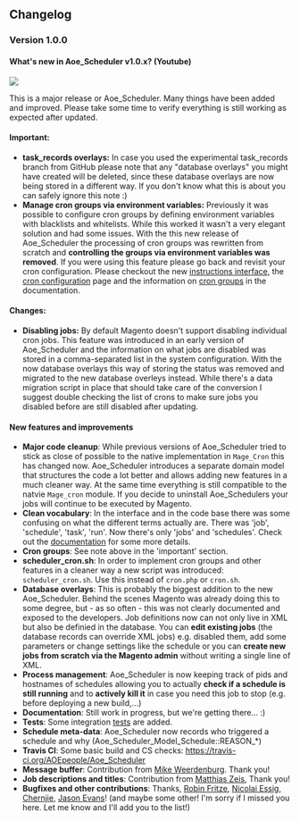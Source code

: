 ## Changelog

### Version 1.0.0

#### What's new in Aoe_Scheduler v1.0.x? (Youtube)

[![](http://img.youtube.com/vi/cbMPIfUjCPs/hqdefault.jpg)](http://www.youtube.com/watch?v=cbMPIfUjCPs)

This is a major release or Aoe_Scheduler. Many things have been added and improved. Please take some time to verify everything is still working as expected after updated.

#### Important: 
- **task_records overlays:** In case you used the experimental task_records branch from GitHub please note that any "database overlays" you might have created will be deleted, since these database overlays are now being stored in a different way. If you don't know what this is about you can safely ignore this note :)
- **Manage cron groups via environment variables:** Previously it was possible to configure cron groups by defining environment variables with blacklists and whitelists. While this worked it wasn't a very elegant solution and had some issues. With the this new release of Aoe_Scheduler the processing of cron groups was rewritten from scratch and **controlling the groups via environment variables was removed**. If you were using this feature please go back and revisit your cron configuration. Please checkout the new [instructions interface](doc/instructions.md), the [cron configuration](doc/cron-configuration.md) page and the information on [cron groups](doc/cron-groups.md) in the documentation. 

#### Changes: 
- **Disabling jobs:** By default Magento doesn't support disabling individual cron jobs. This feature was introduced in an early version of Aoe_Scheduler and the information on what jobs are disabled was stored in a comma-separated list in the system configuration. With the now database overlays this way of storing the status was removed and migrated to the new database overleys instead. While there's a data migration script in place that should take care of the conversion I suggest double checking the list of crons to make sure jobs you disabled before are still disabled after updating.

#### New features and improvements

- **Major code cleanup**: While previous versions of Aoe_Scheduler tried to stick as close of possible to the native implementation in `Mage_Cron` this has changed now. Aoe_Scheduler introduces a separate domain model that structures the code a lot better and allows adding new features in a much cleaner way. At the same time everything is still compatible to the natvie `Mage_cron` module. If you decide to uninstall Aoe_Schedulers your jobs will continue to be executed by Magento.
- **Clean vocabulary**: In the interface and in the code base there was some confusing on what the different terms actually are. There was 'job', 'schedule', 'task', 'run'. Now there's only 'jobs' and 'schedules'. Check out the [documentation](doc/basics.md) for some more details.
- **Cron groups**: See note above in the 'important' section.
- **scheduler_cron.sh**: In order to implement cron groups and other features in a cleaner way a new script was introduced: `scheduler_cron.sh`. Use this instead of `cron.php` or `cron.sh`.
- **Database overlays**: This is probably the biggest addition to the new Aoe_Scheduler. Behind the scenes Magento was already doing this to some degree, but - as so often - this was not clearly documented and exposed to the developers. Job definitions now can not only live in XML but also be definied in the database. You can **edit existing jobs** (the database records can override XML jobs) e.g. disabled them, add some parameters or change settings like the schedule or you can **create new jobs from scratch via the Magento admin** without writing a single line of XML.  
- **Process management**: Aoe_Scheduler is now keeping track of pids and hostnames of schedules allowing you to actually **check if a schedule is still running** and to **actively kill it** in case you need this job to stop (e.g. before deploying a new build,...)  
- **Documentation**: Still work in progress, but we're getting there... :)
- **Tests**: Some integration [tests](doc/tests.md) are added.
- **Schedule meta-data**: Aoe_Scheduler now records who triggered a schedule and why (Aoe_Scheduler_Model_Schedule::REASON_*) 
- **Travis CI**: Some basic build and CS checks: https://travis-ci.org/AOEpeople/Aoe_Scheduler
- **Message buffer**: Contribution from [Mike Weerdenburg](https://github.com/weerdenburg). Thank you!
- **Job descriptions and titles**: Contribution from [Matthias Zeis](https://github.com/mzeis), Thank you!
- **Bugfixes and other contributions**: Thanks, [Robin Fritze](https://github.com/robinfritze), [Nicolai Essig](https://github.com/thakilla), [Chernjie](https://github.com/chernjie), [Jason Evans](https://github.com/jasonevans1)! (and maybe some other! I'm sorry if I missed you here. Let me know and I'll add you to the list!)
